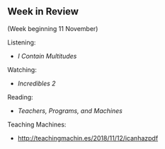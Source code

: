 ## Week in Review
(Week beginning 11 November)

Listening:
* _I Contain Multitudes_

Watching:
* _Incredibles 2_

Reading:
* _Teachers, Programs, and Machines_

Teaching Machines:
* http://teachingmachin.es/2018/11/12/icanhazpdf
